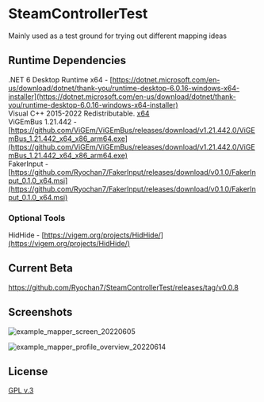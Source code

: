# SteamControllerTest

Mainly used as a test ground for trying out different mapping ideas

## Runtime Dependencies

.NET 6 Desktop Runtime x64 - [https://dotnet.microsoft.com/en-us/download/dotnet/thank-you/runtime-desktop-6.0.16-windows-x64-installer](https://dotnet.microsoft.com/en-us/download/dotnet/thank-you/runtime-desktop-6.0.16-windows-x64-installer)  
Visual C++ 2015-2022 Redistributable. [x64](https://aka.ms/vs/17/release/vc_redist.x64.exe)  
ViGEmBus 1.21.442 - [https://github.com/ViGEm/ViGEmBus/releases/download/v1.21.442.0/ViGEmBus_1.21.442_x64_x86_arm64.exe](https://github.com/ViGEm/ViGEmBus/releases/download/v1.21.442.0/ViGEmBus_1.21.442_x64_x86_arm64.exe)  
FakerInput - [https://github.com/Ryochan7/FakerInput/releases/download/v0.1.0/FakerInput_0.1.0_x64.msi](https://github.com/Ryochan7/FakerInput/releases/download/v0.1.0/FakerInput_0.1.0_x64.msi)

### Optional Tools

HidHide - [https://vigem.org/projects/HidHide/](https://vigem.org/projects/HidHide/)

## Current Beta

https://github.com/Ryochan7/SteamControllerTest/releases/tag/v0.0.8

## Screenshots

![example_mapper_screen_20220605](https://user-images.githubusercontent.com/581968/172064947-bc3358c7-7ec3-4a5d-86f5-3715bd4638e7.png)

![example_mapper_profile_overview_20220614](https://raw.githubusercontent.com/Ryochan7/SteamControllerTest/master/example_mapper_profile_overview_20220614.png)

## License

[GPL v.3](https://www.gnu.org/licenses/gpl-3.0-standalone.html)

